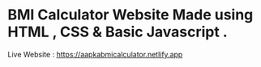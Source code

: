 # BMI Calculator Website Made using HTML , CSS & Basic Javascript .
Live Website : https://aapkabmicalculator.netlify.app

